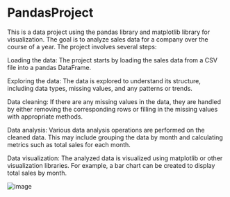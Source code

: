 # PandasProject
This is a data project using the pandas library and matplotlib library for visualization. The goal is to analyze sales data for a company over the course of a year. The project involves several steps:

Loading the data: The project starts by loading the sales data from a CSV file into a pandas DataFrame.

Exploring the data: The data is explored to understand its structure, including data types, missing values, and any patterns or trends.

Data cleaning: If there are any missing values in the data, they are handled by either removing the corresponding rows or filling in the missing values with appropriate methods.

Data analysis: Various data analysis operations are performed on the cleaned data. This may include grouping the data by month and calculating metrics such as total sales for each month.

Data visualization: The analyzed data is visualized using matplotlib or other visualization libraries. For example, a bar chart can be created to display total sales by month.

![image](https://github.com/korek293/PandasProject/assets/125805835/08efb23d-00b7-460b-9349-947e900b82fd)

